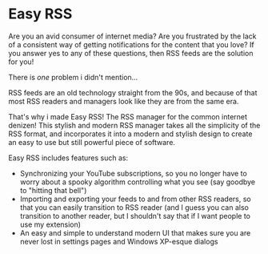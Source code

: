 # Easy RSS

Are you an avid consumer of internet media? Are you frustrated by the lack of a consistent way of getting notifications for the content that you love? If you answer yes to any of these questions, then RSS feeds are the solution for you!

There is _one_ problem i didn't mention...

RSS feeds are an old technology straight from the 90s, and because of that most RSS readers and managers look like they are from the same era.

That's why i made Easy RSS! The RSS manager for the common internet denizen! This stylish and modern RSS manager takes all the simplicity of the RSS format, and incorporates it into a modern and stylish design to create an easy to use but still powerful piece of software.

Easy RSS includes features such as:

- Synchronizing your YouTube subscriptions, so you no longer have to worry about a spooky algorithm controlling what you see (say goodbye to "hitting that bell")
- Importing and exporting your feeds to and from other RSS readers, so that you can easily transition to RSS reader (and I guess you can also transition to another reader, but I shouldn't say that if I want people to use my extension)
- An easy and simple to understand modern UI that makes sure you are never lost in settings pages and Windows XP-esque dialogs
